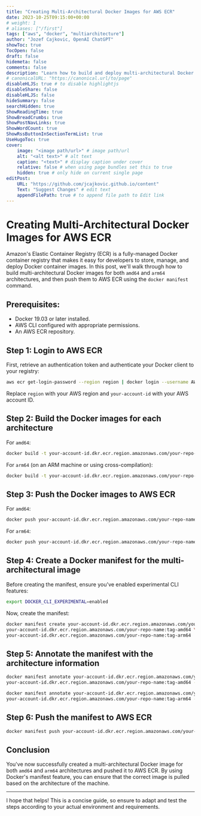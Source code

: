 ```yaml
---
title: "Creating Multi-Architectural Docker Images for AWS ECR"
date: 2023-10-25T09:15:00+00:00
# weight: 1
# aliases: ["/first"]
tags: ["aws", "docker", "multiarchitecture"]
author: "Jozef Cajkovic, OpenAI ChatGPT"
showToc: true
TocOpen: false
draft: false
hidemeta: false
comments: false
description: "Learn how to build and deploy multi-architectural Docker images (amd64 and arm64) to AWS ECR using the `docker manifest` command."
# canonicalURL: "https://canonical.url/to/page"
disableHLJS: true # to disable highlightjs
disableShare: false
disableHLJS: false
hideSummary: false
searchHidden: true
ShowReadingTime: true
ShowBreadCrumbs: true
ShowPostNavLinks: true
ShowWordCount: true
ShowRssButtonInSectionTermList: true
UseHugoToc: true
cover:
    image: "<image path/url>" # image path/url
    alt: "<alt text>" # alt text
    caption: "<text>" # display caption under cover
    relative: false # when using page bundles set this to true
    hidden: true # only hide on current single page
editPost:
    URL: "https://github.com/jcajkovic.github.io/content"
    Text: "Suggest Changes" # edit text
    appendFilePath: true # to append file path to Edit link
---
```


# Creating Multi-Architectural Docker Images for AWS ECR

Amazon's Elastic Container Registry (ECR) is a fully-managed Docker container registry that makes it easy for developers to store, manage, and deploy Docker container images. In this post, we'll walk through how to build multi-architectural Docker images for both `amd64` and `arm64` architectures, and then push them to AWS ECR using the `docker manifest` command.

## Prerequisites:

- Docker 19.03 or later installed.
- AWS CLI configured with appropriate permissions.
- An AWS ECR repository.

## Step 1: Login to AWS ECR

First, retrieve an authentication token and authenticate your Docker client to your registry:

```bash
aws ecr get-login-password --region region | docker login --username AWS --password-stdin your-account-id.dkr.ecr.region.amazonaws.com
```

Replace `region` with your AWS region and `your-account-id` with your AWS account ID.

## Step 2: Build the Docker images for each architecture

For `amd64`:

```bash
docker build -t your-account-id.dkr.ecr.region.amazonaws.com/your-repo-name:tag-amd64 .
```

For `arm64` (on an ARM machine or using cross-compilation):

```bash
docker build -t your-account-id.dkr.ecr.region.amazonaws.com/your-repo-name:tag-arm64 .
```

## Step 3: Push the Docker images to AWS ECR

For `amd64`:

```bash
docker push your-account-id.dkr.ecr.region.amazonaws.com/your-repo-name:tag-amd64
```

For `arm64`:

```bash
docker push your-account-id.dkr.ecr.region.amazonaws.com/your-repo-name:tag-arm64
```

## Step 4: Create a Docker manifest for the multi-architectural image

Before creating the manifest, ensure you've enabled experimental CLI features:

```bash
export DOCKER_CLI_EXPERIMENTAL=enabled
```

Now, create the manifest:

```bash
docker manifest create your-account-id.dkr.ecr.region.amazonaws.com/your-repo-name:latest \
your-account-id.dkr.ecr.region.amazonaws.com/your-repo-name:tag-amd64 \
your-account-id.dkr.ecr.region.amazonaws.com/your-repo-name:tag-arm64
```

## Step 5: Annotate the manifest with the architecture information

```bash
docker manifest annotate your-account-id.dkr.ecr.region.amazonaws.com/your-repo-name:latest \
your-account-id.dkr.ecr.region.amazonaws.com/your-repo-name:tag-amd64 --arch amd64

docker manifest annotate your-account-id.dkr.ecr.region.amazonaws.com/your-repo-name:latest \
your-account-id.dkr.ecr.region.amazonaws.com/your-repo-name:tag-arm64 --arch arm64
```

## Step 6: Push the manifest to AWS ECR

```bash
docker manifest push your-account-id.dkr.ecr.region.amazonaws.com/your-repo-name:latest
```

## Conclusion

You've now successfully created a multi-architectural Docker image for both `amd64` and `arm64` architectures and pushed it to AWS ECR. By using Docker's manifest feature, you can ensure that the correct image is pulled based on the architecture of the machine.

---

I hope that helps! This is a concise guide, so ensure to adapt and test the steps according to your actual environment and requirements.